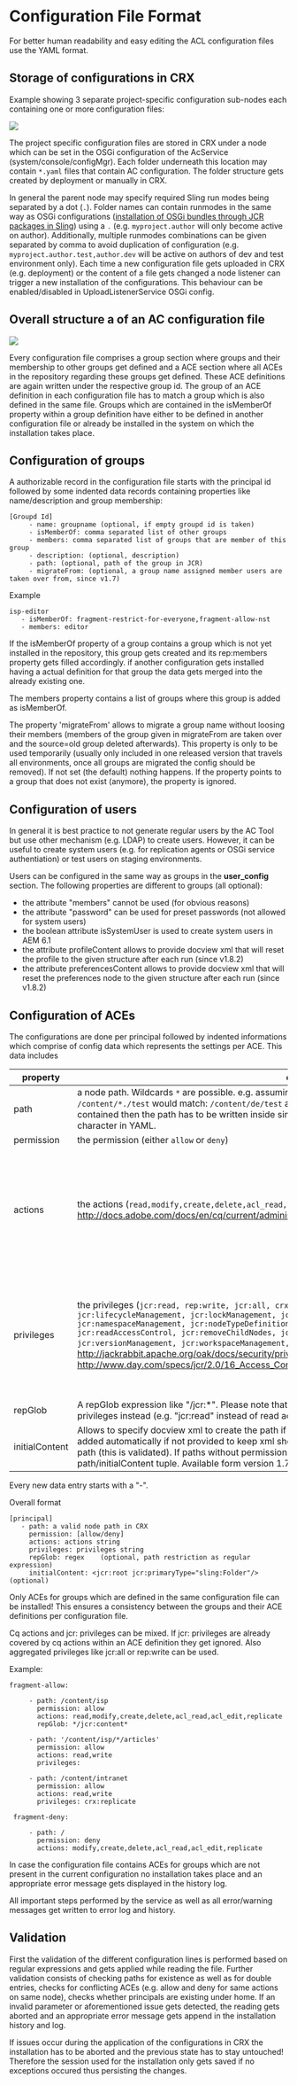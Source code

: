 # Configuration File Format

For better human readability and easy editing the ACL configuration files use the YAML format.


## Storage of configurations in CRX

Example showing 3 separate project-specific configuration sub-nodes each containing one or more configuration files:

<img src="images/crx-storage.png">

The project specific configuration files are stored in CRX under a node which can be set in the OSGi configuration of the AcService (system/console/configMgr). Each folder underneath this location may contain `*.yaml` files that contain AC configuration. The folder structure gets created by deployment or manually in CRX. 

In general the parent node may specify required Sling run modes being separated by a dot (```.```). Folder names can contain runmodes in the same way as OSGi configurations ([installation of OSGi bundles through JCR packages in Sling](http://sling.apache.org/documentation/bundles/jcr-installer-provider.html)) using a `.` (e.g. `myproject.author` will only become active on author). Additionally, multiple runmodes combinations can be given separated by comma to avoid duplication of configuration (e.g. `myproject.author.test,author.dev` will be active on authors of dev and test environment only). Each time a new configuration file gets uploaded in CRX (e.g. deployment) or the content of a file gets changed a node listener can trigger a new installation of the configurations. This behaviour can be enabled/disabled in UploadListenerService OSGi config.

## Overall structure a of an AC configuration file

<img src="images/configuration-file-structure.png">

Every configuration file comprises a group section where groups and their membership to other groups get defined and a ACE section where all ACEs in the repository regarding these groups get defined. These ACE definitions are again written under the respective group id. The group of an ACE definition in each configuration file has to match a group which is also defined in the same file. Groups which are contained in the isMemberOf property within a group definition have either to be defined in another configuration file or already be installed in the system on which the installation takes place.

## Configuration of groups

A authorizable record in the configuration file starts with the principal id followed by some indented data records containing properties like name/description and group membership:

```
[Groupd Id]
     - name: groupname (optional, if empty groupd id is taken)
     - isMemberOf: comma separated list of other groups
     - members: comma separated list of groups that are member of this group
     - description: (optional, description)
     - path: (optional, path of the group in JCR)
     - migrateFrom: (optional, a group name assigned member users are taken over from, since v1.7)     
```

Example

```
isp-editor      
   - isMemberOf: fragment-restrict-for-everyone,fragment-allow-nst
   - members: editor
```

If the isMemberOf property of a group contains a group which is not yet installed in the repository, this group gets created and its rep:members property gets filled accordingly. if another configuration gets installed having a actual definition for that group the data gets merged into the already existing one.

The members property contains a list of groups where this group is added as isMemberOf.

The property 'migrateFrom' allows to migrate a group name without loosing their members (members of the group given in migrateFrom are taken over and the source=old group deleted afterwards). This property is only to be used temporarily (usually only included in one released version that travels all environments, once all groups are migrated the config should be removed). If not set (the default) nothing happens. If the property points to a group that does not exist (anymore), the property is ignored.

## Configuration of users

In general it is best practice to not generate regular users by the AC Tool but use other mechanism (e.g. LDAP) to create users. However, it can be useful to create system users (e.g. for replication agents or OSGi service authentiation) or test users on staging environments.

Users can be configured in the same way as groups in the **user_config** section. The following properties are different to groups (all optional):

* the attribute "members" cannot be used (for obvious reasons)
* the attribute "password" can be used for preset passwords (not allowed for system users)
* the boolean attribute isSystemUser is used to create system users in AEM 6.1
* the attribute profileContent allows to provide docview xml that will reset the profile to the given structure after each run (since v1.8.2)
* the attribute preferencesContent allows to provide docview xml that will reset the preferences node to the given structure after each run (since v1.8.2)

## Configuration of ACEs

The configurations are done per principal followed by indented informations which comprise of config data which represents the settings per ACE. This data includes

property | comment | required
--- | --- | ---
path | a node path. Wildcards `*` are possible. e.g. assuming we have the language trees de and en then `/content/*./test` would match: `/content/de/test` and `/content/en/test` (mandatory). If an asterisk is contained then the path has to be written inside single quotes (`'...'`) since this symbol is a functional character in YAML. | yes
permission | the permission (either `allow` or `deny`) | yes
actions | the actions (`read,modify,create,delete,acl_read,acl_edit,replicate`). Reference: <http://docs.adobe.com/docs/en/cq/current/administering/security.html#Actions> | either actions or privileges need to be present; also a mix of both is possible
privileges | the privileges (`jcr:read, rep:write, jcr:all, crx:replicate, jcr:addChildNodes, jcr:lifecycleManagement, jcr:lockManagement, jcr:modifyAccessControl, jcr:modifyProperties, jcr:namespaceManagement, jcr:nodeTypeDefinitionManagement, jcr:nodeTypeManagement, jcr:readAccessControl, jcr:removeChildNodes, jcr:removeNode, jcr:retentionManagement, jcr:versionManagement, jcr:workspaceManagement, jcr:write, rep:privilegeManagement`). References: <http://jackrabbit.apache.org/oak/docs/security/privilege.html> <http://www.day.com/specs/jcr/2.0/16_Access_Control_Management.html#16.2.3%20Standard%20Privileges> | either actions or privileges need to be present; also a mix of both is possible
repGlob |A repGlob expression like "/jcr:*". Please note that repGlobs do not play well together with actions. Use privileges instead (e.g. "jcr:read" instead of read action). See [issue #48](https://github.com/Netcentric/accesscontroltool/issues/48) | no
initialContent | Allows to specify docview xml to create the path if it does not exist. The namespaces for jcr, sling and cq are added automatically if not provided to keep xml short. Initial content must only be specified exactly once per path (this is validated). If paths without permissions should be created, it is possible to provide only a path/initialContent tuple. Available form version 1.7.0. | no

Every new data entry starts with a "-". 


Overall format

```
[principal]
   - path: a valid node path in CRX
     permission: [allow/deny]
     actions: actions string
     privileges: privileges string  
     repGlob: regex    (optional, path restriction as regular expression)
     initialContent: <jcr:root jcr:primaryType="sling:Folder"/>   (optional)
```

Only ACEs for groups which are defined in the same configuration file can be installed! This ensures a consistency between the groups and their ACE definitions per configuration file.

Cq actions and jcr: privileges can be mixed. If jcr: privileges are already covered by cq actions within an ACE definition they get ignored. Also aggregated privileges like jcr:all or rep:write can be used.

Example:

```
fragment-allow:
 
     - path: /content/isp
       permission: allow
       actions: read,modify,create,delete,acl_read,acl_edit,replicate
       repGlob: */jcr:content*
 
     - path: '/content/isp/*/articles'
       permission: allow
       actions: read,write
       privileges:
 
     - path: /content/intranet
       permission: allow
       actions: read,write
       privileges: crx:replicate
 
 fragment-deny:
 
     - path: /
       permission: deny
       actions: modify,create,delete,acl_read,acl_edit,replicate
```

In case the configuration file contains ACEs for groups which are not present in the current configuration no installation takes place and an appropriate error message gets displayed in the history log.

All important steps performed by the service as well as all error/warning messages get written to error log and history.

## Validation

First the validation of the different configuration lines is performed based on regular expressions and gets applied while reading the file. Further validation consists of checking paths for existence as well as for double entries, checks for conflicting ACEs (e.g. allow and deny for same actions on same node), checks whether principals are existing under home. If an invalid parameter or aforementioned issue gets detected, the reading gets aborted and an appropriate error message gets append in the installation history and log.

If issues occur during the application of the configurations in CRX the installation has to be aborted and the previous state has to stay untouched! Therefore the session used for the installation only gets saved if no exceptions occured thus persisting the changes.

